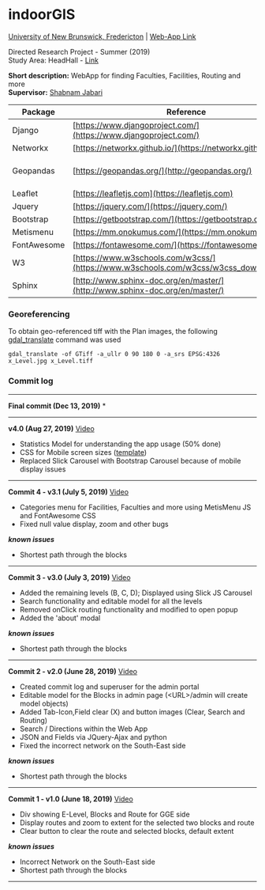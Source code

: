 # indoorGIS

[University of New Brunswick, Fredericton](https://www.unb.ca/) | [Web-App Link](https://indoorgis.pythonanywhere.com/)

Directed Research Project - Summer (2019) <br />
Study Area: HeadHall - [Link](https://www.google.com/maps/place/Head+Hall,+NB-1,+Fredericton,+NB/@45.9496034,-66.6424096,18.75z/data=!4m5!3m4!1s0x4ca4220f063c4685:0xd90a16a19db56df7!8m2!3d45.949433!4d-66.6421681 "View in Google Maps")

**Short description:** WebApp for finding Faculties, Facilities, Routing and more <br />
**Supervisor:** [Shabnam Jabari](https://www.unb.ca/faculty-staff/directory/engineering-geomatics/jabari-shabnam.html)


| Package     | Reference                                                                               | Version                |
| ----------- | --------------------------------------------------------------------------------------- | ---------------------- |
| Django      | [https://www.djangoproject.com/](https://www.djangoproject.com/)                        | 2.1                    |
| Networkx    | [https://networkx.github.io/](https://networkx.github.io/)                              | 2.1                    |
| Geopandas   | [https://geopandas.org/](http://geopandas.org/)                                         | 0.5.0 (pandas: 0.24.2) |
| Leaflet     | [https://leafletjs.com](https://leafletjs.com)                                          | 1.5.1                  |
| Jquery      | [https://jquery.com/](https://jquery.com/)                                              | 3.3.1                  |
| Bootstrap   | [https://getbootstrap.com/](https://getbootstrap.com/)                                  | 3.3.7                  |
| Metismenu   | [https://mm.onokumus.com/](https://mm.onokumus.com/)                                    | 3.0.4                  |
| FontAwesome | [https://fontawesome.com/](https://fontawesome.com/)                                    | 5.9.0                  |
| W3          | [https://www.w3schools.com/w3css/](https://www.w3schools.com/w3css/w3css_downloads.asp) | 4.13                   |
| Sphinx      | [http://www.sphinx-doc.org/en/master/](http://www.sphinx-doc.org/en/master/)            | 2.2.1                  |

### Georeferencing
To obtain geo-referenced tiff with the Plan images, the following [gdal_translate](https://gdal.org/programs/gdal_translate.html) command was used
```console
gdal_translate -of GTiff -a_ullr 0 90 180 0 -a_srs EPSG:4326 x_Level.jpg x_Level.tiff
```

### Commit log
***

**Final commit (Dec 13, 2019)**
* 

***

**v4.0 (Aug 27, 2019)** [Video](https://raw.githubusercontent.com/VaasuDevanS/indoorGIS/master/log/HeadHall/IndoorGIS-Mobile.mp4)
* Statistics Model for understanding the app usage (50% done)
* CSS for Mobile screen sizes ([template](https://www.w3schools.com/w3css/tryit.asp?filename=tryw3css_examples_home2))
* Replaced Slick Carousel with Bootstrap Carousel because of mobile display issues

***

**Commit 4 - v3.1 (July 5, 2019)** [Video](https://raw.githubusercontent.com/VaasuDevanS/indoorGIS/master/log/HeadHall/IndoorGIS-v3.1.mp4)
* Categories menu for Facilities, Faculties and more using MetisMenu JS and FontAwesome CSS
* Fixed null value display, zoom and other bugs

***known issues***
* Shortest path through the blocks

***

**Commit 3 - v3.0 (July 3, 2019)** [Video](https://raw.githubusercontent.com/VaasuDevanS/indoorGIS/master/log/HeadHall/IndoorGIS-v3.0.mp4)
* Added the remaining levels (B, C, D); Displayed using Slick JS Carousel
* Search functionality and editable model for all the levels
* Removed onClick routing functionality and modified to open popup
* Added the 'about' modal

***known issues***
* Shortest path through the blocks

***

**Commit 2 - v2.0 (June 28, 2019)** [Video](https://raw.githubusercontent.com/VaasuDevanS/indoorGIS/master/log/HeadHall/IndoorGIS-v2.0.mp4)
* Created commit log and superuser for the admin portal
* Editable model for the Blocks in admin page (\<URL>/admin will create model objects)
* Added Tab-Icon,Field clear (X) and button images (Clear, Search and Routing)
* Search / Directions within the Web App
* JSON and Fields via JQuery-Ajax and python
* Fixed the incorrect network on the South-East side

***known issues***
* Shortest path through the blocks

***

**Commit 1 - v1.0 (June 18, 2019)** [Video](https://raw.githubusercontent.com/VaasuDevanS/indoorGIS/master/log/HeadHall/IndoorGIS-v1.0.mp4)

* Div showing E-Level, Blocks and Route for GGE side
* Display routes and zoom to extent for the selected two blocks and route
* Clear button to clear the route and selected blocks, default extent

***known issues***
* Incorrect Network on the South-East side
* Shortest path through the blocks

***